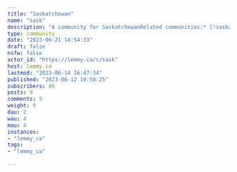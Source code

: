 ```yaml
---
title: "Saskatchewan" 
name: "sask"
description: "A community for SaskatchewanRelated communities:* [!saskatoon@lemmy.ca](https://lemmy.ca/c/saskatoon) * [!regina@lemmy.ca](https://lemmy.ca/c/regina) * [Prince Albert (pending)]() * [Moose Jaw (pending)]()* [!saskfun@lemmy.ca](https://lemmy.ca/c/saskfun) Other provincial communities:* [!alberta@lemmy.ca](https://lemmy.ca/c/alberta)* [!britishcolumbia@lemmy.ca](https://lemmy.ca/c/britishcolumbia)* [!manitoba@lemmy.ca](https://lemmy.ca/c/manitoba)* [!newbrunswick@lemmy.ca](https://lemmy.ca/c/newbrunswick)* [!newfoundland@lemmy.ca](https://lemmy.ca/c/newfoundland)* [Northwest Territories (pending)]()* [!nova_scotia_general@lemmy.ca](https://lemmy.ca/c/nova_scotia_general)* [Nunavut (pending)]()* [!ontario@lemmy.ca](https://lemmy.ca/c/ontario)* [!pei@lemmy.ca](https://lemmy.ca/c/pei)* [Quebec (pending)]()* [Yukon (pending)]()Image Credits:* [Icon](https://www.saskatchewan.ca/government/visual-identity-and-protocol/emblems-and-flags)* [Banner](https://en.wikipedia.org/wiki/Flag_of_Saskatchewan#/media/File:Flag_of_Saskatchewan.svg)"
type: community
date: "2023-06-21 14:54:33"
draft: false
nsfw: false
actor_id: "https://lemmy.ca/c/sask"
host: lemmy.ca
lastmod: "2023-06-14 16:47:34"
published: "2023-06-12 19:50:25"
subscribers: 46
posts: 9
comments: 5
weight: 9
dau: 2
wau: 4
mau: 4
instances:
- "lemmy_ca"
tags: 
- "lemmy_ca"

---
```

